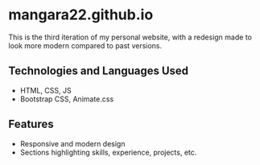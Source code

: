 # mangara22.github.io
This is the third iteration of my personal website, with a redesign made to look more modern compared to past versions.

## Technologies and Languages Used
- HTML, CSS, JS
- Bootstrap CSS, Animate.css

## Features
- Responsive and modern design
- Sections highlighting skills, experience, projects, etc.
